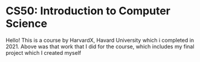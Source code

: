 # CS50: Introduction to Computer Science

Hello! This is a course by HarvardX, Havard University which i completed in 2021. Above was that work that I did for the course, which includes my final project which I created myself
